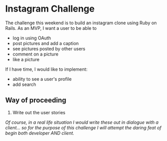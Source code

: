 Instagram Challenge
===================

The challenge this weekend is to build an instagram clone using Ruby on Rails.
As an MVP, I want a user to be able to
  
  * log in using OAuth
  * post pictures and add a caption
  * see pictures posted by other users
  * comment on a picture
  * like a picture

If I have time, I would like to implement:

  * ability to see a user's profile
  * add search


Way of proceeding
-----------------

  1. Write out the user stories 

*Of course, in a real life situation I would write these out in dialogue with a client... so for the purpose of this challenge I will attempt the daring feat of begin both developer AND client.*


